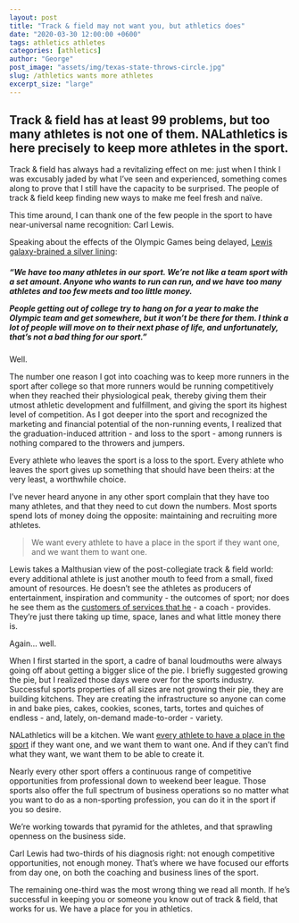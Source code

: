 ```yaml
---
layout: post
title: "Track & field may not want you, but athletics does"
date: "2020-03-30 12:00:00 +0600"
tags: athletics athletes
categories: [athletics]
author: "George"
post_image: "assets/img/texas-state-throws-circle.jpg"
slug: /athletics wants more athletes
excerpt_size: "large"
---
```


<h2>Track & field has at least 99 problems, but too many athletes is not one of them. NALathletics is here precisely to keep more athletes in the sport.</h2>

Track & field has always had a revitalizing effect on me: just when I think I was excusably jaded by what I’ve seen and experienced, something comes along to prove that I still have the capacity to be surprised. The people of track & field keep finding new ways to make me feel fresh and naïve.

This time around, I can thank one of the few people in the sport to have near-universal name recognition: Carl Lewis.

Speaking about the effects of the Olympic Games being delayed, <a href="https://www.houstonchronicle.com/texas-sports-nation/general/article/Carl-Lewis-Leroy-Burrell-see-an-altering-of-15149728.php">Lewis galaxy-brained a silver lining</a>:

<h5>“We have too many athletes in our sport. We’re not like a team sport with a set amount. Anyone who wants to run can run, and we have too many athletes and too few meets and too little money.

People getting out of college try to hang on for a year to make the Olympic team and get somewhere, but it won’t be there for them. I think a lot of people will move on to their next phase of life, and unfortunately, that’s not a bad thing for our sport.”</h5>

Well.

The number one reason I got into coaching was to keep more runners in the sport after college so that more runners would be running competitively when they reached their physiological peak, thereby giving them their utmost athletic development and fulfillment, and giving the sport its highest level of competition. As I got deeper into the sport and recognized the marketing and financial potential of the non-running events, I realized that the graduation-induced attrition - and loss to the sport - among runners is nothing compared to the throwers and jumpers.

Every athlete who leaves the sport is a loss to the sport. Every athlete who leaves the sport gives up something that should have been theirs: at the very least, a worthwhile choice.

I’ve never heard anyone in any other sport complain that they have too many athletes, and that they need to cut down the numbers. Most sports spend lots of money doing the opposite: maintaining and recruiting more athletes.

<blockquote class="blockquote-single-quote"><p>We want every athlete to have a place in the sport if they want one, and we want them to want one.</p></blockquote>

Lewis takes a Malthusian view of the post-collegiate track & field world: every additional athlete is just another mouth to feed from a small, fixed amount of resources. He doesn’t see the athletes as producers of entertainment, inspiration and community - the outcomes of sport; nor does he see them as the <a href="https://nalathletics.com/blog/2020/03/18/nalathletics-whats-in-it-for-me-coaches">customers of services that he</a> - a coach - provides. They’re just there taking up time, space, lanes and what little money there is.

Again… well.

When I first started in the sport, a cadre of banal loudmouths were always going off about getting a bigger slice of the pie. I briefly suggested growing the pie, but I realized those days were over for the sports industry. Successful sports properties of all sizes are not growing their pie, they are building kitchens. They are creating the infrastructure so anyone can come in and bake pies, cakes, cookies, scones, tarts, tortes and quiches of endless - and, lately, on-demand made-to-order - variety.

NALathletics will be a kitchen. We want <a href="https://nalathletics.com/blog/2020/03/18/nalathletics-whats-in-it-for-me-athletes">every athlete to have a place in the sport</a> if they want one, and we want them to want one. And if they can’t find what they want, we want them to be able to create it.

Nearly every other sport offers a continuous range of competitive opportunities from professional down to weekend beer league. Those sports also offer the full spectrum of business operations so no matter what you want to do as a non-sporting profession, you can do it in the sport if you so desire.

We’re working towards that pyramid for the athletes, and that sprawling openness on the business side.

Carl Lewis had two-thirds of his diagnosis right: not enough competitive opportunities, not enough money. That’s where we have focused our efforts from day one, on both the coaching and business lines of the sport.

The remaining one-third was the most wrong thing we read all month. If he’s successful in keeping you or someone you know out of track & field, that works for us. We have a place for you in athletics.

